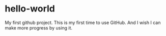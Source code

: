 # hello-world
My first github project.
This is my first time to use GitHub.
And I wish I can make more progress by using it.
